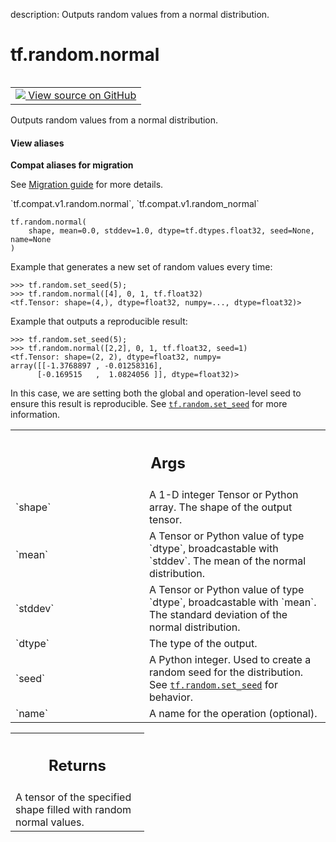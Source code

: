 description: Outputs random values from a normal distribution.

<div itemscope itemtype="http://developers.google.com/ReferenceObject">
<meta itemprop="name" content="tf.random.normal" />
<meta itemprop="path" content="Stable" />
</div>

# tf.random.normal

<!-- Insert buttons and diff -->

<table class="tfo-notebook-buttons tfo-api nocontent" align="left">
<td>
  <a target="_blank" href="https://github.com/tensorflow/tensorflow/blob/r2.3/tensorflow/python/ops/random_ops.py#L43-L98">
    <img src="https://www.tensorflow.org/images/GitHub-Mark-32px.png" />
    View source on GitHub
  </a>
</td>
</table>



Outputs random values from a normal distribution.

<section class="expandable">
  <h4 class="showalways">View aliases</h4>
  <p>
<b>Compat aliases for migration</b>
<p>See
<a href="https://www.tensorflow.org/guide/migrate">Migration guide</a> for
more details.</p>
<p>`tf.compat.v1.random.normal`, `tf.compat.v1.random_normal`</p>
</p>
</section>

<pre class="devsite-click-to-copy prettyprint lang-py tfo-signature-link">
<code>tf.random.normal(
    shape, mean=0.0, stddev=1.0, dtype=tf.dtypes.float32, seed=None, name=None
)
</code></pre>



<!-- Placeholder for "Used in" -->

Example that generates a new set of random values every time:

```
>>> tf.random.set_seed(5);
>>> tf.random.normal([4], 0, 1, tf.float32)
<tf.Tensor: shape=(4,), dtype=float32, numpy=..., dtype=float32)>
```

Example that outputs a reproducible result:

```
>>> tf.random.set_seed(5);
>>> tf.random.normal([2,2], 0, 1, tf.float32, seed=1)
<tf.Tensor: shape=(2, 2), dtype=float32, numpy=
array([[-1.3768897 , -0.01258316],
      [-0.169515   ,  1.0824056 ]], dtype=float32)>
```

In this case, we are setting both the global and operation-level seed to
ensure this result is reproducible.  See <a href="../../tf/random/set_seed.md"><code>tf.random.set_seed</code></a> for more
information.

<!-- Tabular view -->
 <table class="responsive fixed orange">
<colgroup><col width="214px"><col></colgroup>
<tr><th colspan="2"><h2 class="add-link">Args</h2></th></tr>

<tr>
<td>
`shape`
</td>
<td>
A 1-D integer Tensor or Python array. The shape of the output tensor.
</td>
</tr><tr>
<td>
`mean`
</td>
<td>
A Tensor or Python value of type `dtype`, broadcastable with `stddev`.
The mean of the normal distribution.
</td>
</tr><tr>
<td>
`stddev`
</td>
<td>
A Tensor or Python value of type `dtype`, broadcastable with `mean`.
The standard deviation of the normal distribution.
</td>
</tr><tr>
<td>
`dtype`
</td>
<td>
The type of the output.
</td>
</tr><tr>
<td>
`seed`
</td>
<td>
A Python integer. Used to create a random seed for the distribution.
See
<a href="../../tf/random/set_seed.md"><code>tf.random.set_seed</code></a>
for behavior.
</td>
</tr><tr>
<td>
`name`
</td>
<td>
A name for the operation (optional).
</td>
</tr>
</table>



<!-- Tabular view -->
 <table class="responsive fixed orange">
<colgroup><col width="214px"><col></colgroup>
<tr><th colspan="2"><h2 class="add-link">Returns</h2></th></tr>
<tr class="alt">
<td colspan="2">
A tensor of the specified shape filled with random normal values.
</td>
</tr>

</table>

